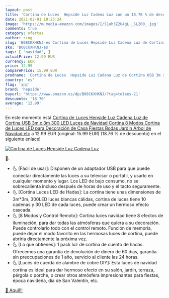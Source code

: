 ```yaml
---
layout: post
title: 'Cortina de Luces  Hepside Luz Cadena Luz con un 18.76 % de descuento'
date: 2021-02-01 10:25:24
image: 'https://m.media-amazon.com/images/I/51uh3Z2U4gL._SL200_.jpg'
comments: true
category: ofertas
author: ring
slug: 'B08CKXHKNJ-es Cortina de Luces Hepside Luz Cadena Luz de Cortina USB 3m...'
sku: 'B08CKXHKNJ-es'
tags: [ 'navidad', ]
actualPrice: 12.99 EUR
currency: EUR
price: 12.99
comparePrice: 15.99 EUR
prodname: 'Cortina de Luces  Hepside Luz Cadena Luz de Cortina USB 3m x 3m 300 LED Luces de Navidad Cortina  8 Modos Cortina de Luces LED para Decoración de Casa  Fiestas  Bodas  Jardin  Arbol de Navidad  etc'
country: 'es'
flag: '🇪🇸'
brand: 'hepside'
buyurl: 'https://www.amazon.es/dp/B08CKXHKNJ/?tag=tolees-21'
descuento: '18.76'
average: '12.99'
---
```


En este momento está [Cortina de Luces  Hepside Luz Cadena Luz de Cortina USB 3m x 3m 300 LED Luces de Navidad Cortina  8 Modos Cortina de Luces LED para Decoración de Casa  Fiestas  Bodas  Jardin  Arbol de Navidad  etc](https://www.amazon.es/dp/B08CKXHKNJ/?tag=tolees-21) a 12.99 EUR (original: 15.99 EUR) (18.76 %  de descuento) en el siguiente enlace!

[![Cortina de Luces  Hepside Luz Cadena Luz](https://m.media-amazon.com/images/I/51uh3Z2U4gL._SL200_.jpg)](https://www.amazon.es/dp/B08CKXHKNJ/?tag=tolees-21)

🔎:

- 🌜 [Fácil de usar]: Disponen de un adaptador USB para que puede conectar directamente las luces a su televisor o portátil, y usarlo en cualquier momento y lugar. Los LED de bajo consumo, no se sobrecalienta incluso después de horas de uso y el tacto seguramente.
- 🌜 [Cortina Luces LED de Hadas]: La cortina tiene unas dimensiones de 3m*3m, 300LED luces blancas cálidas, cortina de luces tiene 10 cadenas y 30 LED de cada luces, puede crear un hermoso efecto cascada.
- 🌜 [8 Modos y Control Remoto]: Cortina luces navidad tiene 8 efectos de iluminación, para dar todas las atmósferas que quiera a su decoración. Puede controlarlo todo con el control remoto. Función de memoria, puede dejar el modo favorito en las hermosas luces de cortina, puede abrirla directamente la próxima vez.
- 🌜 [Lo que obtienes]: 1 pack luz de cortina de cuento de hadas. Ofrecemos una garantía de devolución de dinero de 60 días, garantía sin preocupaciones de 1 año, servicio al cliente las 24 horas.
- 🌜 [Luces de cuerda de alambre de cobre DIY]: Esta luces de navidad cortina es ideal para dar hermoso efecto en su salón, jardín, terraza, pérgola o porche, o crear otros atmósfera impresionantes para fiestas, época navideña, día de San Valentín, etc.

[🛒 Aquí!!!](https://www.amazon.es/dp/B08CKXHKNJ/?tag=tolees-21)
